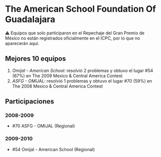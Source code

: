 # The American School Foundation Of Guadalajara

:warning: Equipos que solo participaron en el Repechaje del Gran Premio de México no están registrados oficialmente en el ICPC, por lo que no aparecerán aquí.

## Mejores 10 equipos

1. _Omijal - American School_: resolvió 2 problemas y obtuvo el lugar #54 (67%) en The 2009 Mexico & Central America Contest
1. _ASFG - OMIJAL_: resolvió 1 problemas y obtuvo el lugar #70 (59%) en The 2008 Mexico & Central America Contest

## Participaciones

### 2008-2009

- #70 ASFG - OMIJAL (Regional)

### 2009-2010

- #54 Omijal - American School (Regional)



